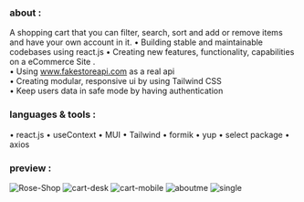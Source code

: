 ### about :
A shopping cart that you can filter, search, sort and add or remove items and have your own account in it. 
•	Building stable and maintainable codebases using react.js
•	Creating new features, functionality, capabilities on a eCommerce
Site .</br>
•	Using www.fakestoreapi.com as a real api </br>
•	Creating modular, responsive ui by using Tailwind CSS </br>
•	Keep users data in safe mode by having authentication </br>

### languages & tools :
• react.js
• useContext
• MUI
• Tailwind
• formik
• yup
• select package
• axios

### preview :

![Rose-Shop](https://github.com/YasamanKarimArabgard/Rose-shop-react.js/assets/76911812/77ea98c9-a344-46d9-984a-02c776190b9f)
![cart-desk](https://github.com/YasamanKarimArabgard/Rose-shop-react.js/assets/76911812/a4435bf1-2513-4675-991c-fe471ead144c)
![cart-mobile](https://github.com/YasamanKarimArabgard/Rose-shop-react.js/assets/76911812/ada4def4-4200-48c6-868d-ec3a200bdcf8)
![aboutme](https://github.com/YasamanKarimArabgard/Rose-shop-react.js/assets/76911812/abae3664-7066-4a8b-a246-d9d79dea4ee5)
![single](https://github.com/YasamanKarimArabgard/Rose-shop-react.js/assets/76911812/47ad34d1-a5c6-4d95-9b3d-e20ef1e68404)


